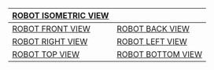 | [ROBOT ISOMETRIC VIEW](https://github.com/DexterTaha/WRO-FE-2024-Mindcraft-International/blob/main/v-photos/rendering%20images/ROBOT%20ISOMETRIC%20VIEW.png) |                                                    |
|----------------------------------------------------------------------------------------------------------------------|----------------------------------------------------|
| [ROBOT FRONT VIEW](https://github.com/DexterTaha/WRO-FE-2024-Mindcraft-International/blob/main/v-photos/rendering%20images/ROBOT%20FRONT%20VIEW.png)        | [ROBOT BACK VIEW](https://github.com/DexterTaha/WRO-FE-2024-Mindcraft-International/blob/main/v-photos/rendering%20images/ROBOT%20BACK%20VIEW.png)         |
| [ROBOT RIGHT VIEW](https://github.com/DexterTaha/WRO-FE-2024-Mindcraft-International/blob/main/v-photos/rendering%20images/ROBOT%20RIGHT%20VIEW.png)       | [ROBOT LEFT VIEW](https://github.com/DexterTaha/WRO-FE-2024-Mindcraft-International/blob/main/v-photos/rendering%20images/ROBOT%20LEFT%20VIEW.png)         |
| [ROBOT TOP VIEW](https://github.com/DexterTaha/WRO-FE-2024-Mindcraft-International/blob/main/v-photos/rendering%20images/ROBOT%20TOP%20VIEW.png)           | [ROBOT BOTTOM VIEW](https://github.com/DexterTaha/WRO-FE-2024-Mindcraft-International/blob/main/v-photos/rendering%20images/ROBOT%20BOTTOM%20VIEW.png)     |
